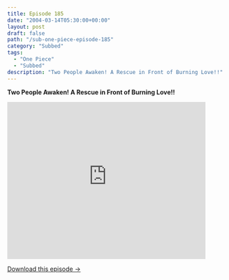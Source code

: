 ```yaml
---
title: Episode 185
date: "2004-03-14T05:30:00+00:00"
layout: post
draft: false
path: "/sub-one-piece-episode-185"
category: "Subbed"
tags:
  - "One Piece"
  - "Subbed"
description: "Two People Awaken! A Rescue in Front of Burning Love!!"
---
```


**Two People Awaken! A Rescue in Front of Burning Love!!**

<iframe width="640" height="360" src="https://www.rapidvideo.com/e/FXQGIGV1FW" frameborder="0" marginwidth=0 marginheight=0 scrolling=no allowfullscreen style="max-width:90%;"></iframe>

<a href="http://ouo.io/qs/eCodkFEQ?s=https://www.rapidvideo.com/d/FXQGIGV1FW" class="styled_a">Download this episode →</a>

